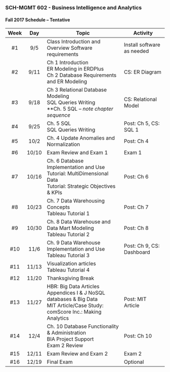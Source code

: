 ### SCH-MGMT 602 - Business Intelligence and Analytics 
#### Fall 2017 Schedule – Tentative

| Week  | Day | Topic                                                                                                                             | Activity                    |
|:---:|:-------:| --------------------------------------------------------------------------------------------------------------------------------- | --------------------------- |
| #1  | 9/5     | Class  Introduction and Overview  Software  requirements                                                                          | Install software as  needed |
| #2  | 9/11    | Ch  1 Introduction  <br>ER  Modeling in ERDPlus <br>Ch  2 Database Requirements and ER Modeling                                  | CS: ER Diagram              |
| #3  | 9/18    | Ch  3 Relational Database Modeling <br>SQL Queries Writing<br> **Ch.  5 SQL – *note chapter sequence*                             | CS: Relational Model        |
| #4  | 9/25    | Ch.  5 SQL  <br>SQL Queries Writing                                                                                               | Post: Ch 5, CS: SQL 1       |
| #5  | 10/2    | Ch.  4 Update  Anomalies and Normalization                                                                                        | Post: Ch 4                  |
| #6  | 10/10   | Exam Review and Exam 1                                                                                                            | Exam 1                      |
| #7  | 10/16   | Ch.  6 Database Implementation and Use<br>Tutorial:  MultiDimensional Data<br>Tutorial: Strategic Objectives & KPIs               | Post: Ch 6                  |
| #8  | 10/23   | Ch.  7 Data Warehousing Concepts<br>Tableau Tutorial 1                                                                            | Post: Ch 7                  |
| #9  | 10/30   | Ch.  8 Data Warehouse and Data Mart Modeling<br>Tableau Tutorial 2                                                                | Post: Ch  8                 |
| #10 | 11/6    | Ch.  9 Data Warehouse Implementation and Use<br>Tableau  Tutorial 3                                                               | Post: Ch 9, CS: Dashboard   |
| #11 | 11/13   | Visualization  articles<br>Tableau Tutorial 4                                                                                     |                             |
| #12 | 11/20   | Thanksgiving Break                                                                                                                |                             |
| #13 | 11/27   | HBR: Big Data Articles<br>Appendices I & J NoSQL databases & Big Data<br>MIT  Article/Case Study: comScore Inc.: Making Analytics | Post: MIT Article           |
| #14 | 12/4    | Ch.  10 Database Functionality & Administration<br>BIA  Project Support<br>Exam 2 Review                                          | Post: Ch 10                 |
| #15 | 12/11   | Exam Review and Exam 2                                                                                                            | Exam 2                      |
| #16 | 12/19   | Final Exam                                                                                                                        | Optional                    |
